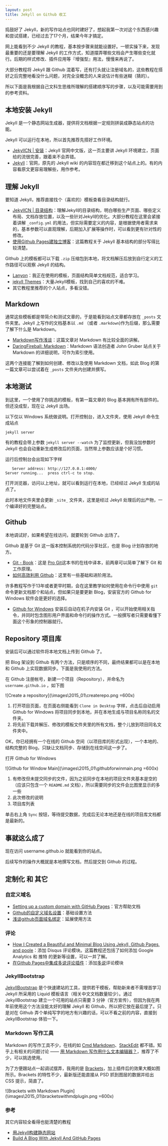 ```yaml
---
layout: post
title: Jekyll on Github 收工
---
```


捣鼓好了 Jekyll，新的写作站点也同时建好了，想起我第一次对这个东西感兴趣和尝试搭建，已经过去了17个月，结果今年才搞定。

网上能看到不少 Jekyll 的教程，基本按步骤来就能设置好。一顿实操下来，发现最重要的还是要理解 Jekyll 的工作方式，知道摆弄哪些文档会产生哪些变化就行。后期的样式修改、插件应用等『增强型』用法，慢慢来再说了。

大部分教程将 Jekyll 跟 Github 混着写，还有打头就让注册域名的，这些教程在搭好之后完整地看没什么问题，对完全没概念的人来说估计有些迷糊（猜的）。

所以下面是我根据自己文科生思维所理解的搭建顺序写的步骤，以及可能需要用到的参考资料。

## 本地安装 Jekyll

Jekyll 是一个静态网站生成器，提供将文档根据一定规则拼装成静态站点的功能。

Jekyll 可以运行在本地，所以首先推荐先搭好工作环境。

-   [JekyllCN | 安装](http://www.jekyllcn.com/docs/installation/)：Jekyll 官网中文版，这一页主要讲 Jekyll 环境建立，页面给的流很完善，跟着来不会弄错。
-   [Jekyll](http://www.jekyllrb.com)：官网，原先的 Jekyll wiki 的内容现在都迁移到这个站点上的。有的内容看原文更容易理解些，用作参考。

## 理解 Jekyll

要知道 Jekyll，推荐直接找个（喜欢的）模板查看目录结构就行。

-   [JekyllCN | 目录结构](http://jekyllcn.com/docs/structure/)：理解Jekyll的目录结构，明白哪些生产页面、哪些定义布局、文档存放位置，以及一些针对Jekyll的优化。大部分教程在这里会紧接着讲解 `_config.yml` 的用法，但实际需要定义的内容，是根据使用者需求来的，基本参数可以直观理解，后期加入扩展等操作时，可以看到更有针对性的修改。
-   [使用Github Pages建独立博客](http://beiyuu.com/github-pages/)：这篇教程关于 Jekyll 基本结构的部分写得比较清楚。

Github 上的模板都可以下载 `.zip` 压缩包到本地，将文档解压后放到自行定义的工作路径可以观察 Jekyll 的结构。

-   [Lanyon](https://github.com/poole/lanyon)：我正在使用的模板，页面结构简单文档规范，适合学习。
-   [jekyll Themes](http://jekyllthemes.org/)：大量Jekyll模板，找到自己的喜欢的不难。
-   其它教程里推荐的个人站点，多看没错。

## Markdown

通常这些模板都是带简介和测试文章的，于是能看到站点文章都存放在 `_posts` 文件夹里。Jekyll 上写作的文档基本以 `.md` （或者 `.markdown`)作为后缀，那么需要了解下什么是 Markdown。

-   [Markdown写作浅谈](http://www.yangzhiping.com/tech/r-markdown-knitr.html)：这篇文章对 Markdown 有比较全面的讲解。
-   [DaringFireball: Markdown](http://daringfireball.net/projects/markdown/)：Markdown 语法创造者 John Gruber 站点关于 Markdown 的详细说明，可作为索引使用。

这两个连接能了解到如何创建、修改以及使用 Markdown 文档，如此 Blog 的第一篇文章可以尝试着在 `_posts` 文件夹内创建并撰写。

## 本地测试

到这里，一个使用了你挑选的模板，有第一篇文章的 Blog 基本拥有所有部件的。但还没成型，现在让 Jekyll 出场。

以下仅以 Windows 系统做说明。打开控制台，进入文件夹，使用 Jekyll 命令生成站点

    jekyll server
    
有的教程会带上参数 `jekyll server --watch` 为了监控更新，但我没加参数时 Jekyll 也会自动重新生成修改后的页面，当然带上参数应该是个好习惯。
    
运行后控制台会出现如下字样

       Server address: http://127.0.0.1:4000/
    Server running...  press ctrl-c to stop.
    
打开浏览器，访问以上地址，就可以看到运行在本地，已经经过 Jekyll 生成的站点了。

此时本地文件夹里会更新 `_site_` 文件夹，这里是经过 Jekyll 处理后的出产物，一个编译好的完整站点。

## Github 

本地调试好，如果希望在线访问，就要轮到 Github 出场了。

Github 是基于 Git 这一版本控制系统的代码分享社区，也是 Blog 计划存放的地方。

-   [Git - Book](http://git-scm.com/book/zh/v1/)：这是 [Pro Git](http://book.douban.com/subject/3420144/)这本书的在线中译本，前两章可以简单了解下 Git 和工作原理。
-   [如何高效利用 Github](http://www.yangzhiping.com/tech/github.html)：这里有一些基础和进阶用法。

许多教程写作于13年或者更早时期，会在这里教学如何使用在命令行中使用 `git` 命令更新文档那个和站点，但如果只是要更新 Blog，安装官方的 Github for Windows 软件会是更好的选择。

-   [Github for Windows](https://windows.github.com/) 安装后自动在机子内安装 Git ，可以开始使用相关指令，并同时包含图形用户界面和命令行的操作方式。一般撰写者只需要看懂下面这个形象的控制器就行。

## Repository 项目库

安装后可以通过软件将本地文档上传到 Github 了。

把 Blog 架设到 Github 有两个方法，只是顺序的不同，最终结果都可以是在本地和 Github 上实现数据同步。下面是我使用的方法。

在 Github 注册帐号，新建一个项目（Repository），并命名为 `username.github.io` ，如下图

![Create a repository](\images\2015_01\createrepo.png =600x)

1.  打开项目页面，在页面右侧能看到 `Clone in Desktop` 字样，点击后自动启用 Github for Windows 将项目同步到本地，并在本地生成与项目名称同名的文件夹。
2.  将先前下载并解压、修改的模板文件夹里的所有文档，整个儿放到项目同名文件夹中。

OK，你已经拥有一个在线的 Github 空间（以项目库的形式出现），一个本地的、结构完整的 Blog，只缺让文档同步、存储到在线空间这一步了。

打开 Github for Windows

![Github for Window Main](\images\2015_01\githubforwinmain.png =600x)

1.  有修改但未提交同步的文件，因为之前同步在本地的项目文件夹基本是空的（应该只包含一个 `README.md` 文档），所以需要同步的文件会比图里显示的多一些
2.  此次修改的说明
3.  项目库列表

单击右上角 `Sync` 按钮，等待提交数据，完成后无论本地还是在线的项目库文档都是最新的。

## 事就这么成了

现在访问 username.github.io 就能看到你的站点。

后续写作的操作大概就是本地撰写文档，然后提交到 Github 的过程。

## 定制化 和 其它

### 自定义域名
-   [Setting up a custom domain with GitHub Pages](https://help.github.com/articles/setting-up-a-custom-domain-with-github-pages/)：官方帮助文档
-   [Github的自定义域名设置](http://blog.cssforest.org/2014/11/06/Github%E7%9A%84%E8%87%AA%E5%AE%9A%E4%B9%89%E5%9F%9F%E5%90%8D%E8%AE%BE%E7%BD%AE.html)：基础设置方法
-   [浅谈github页面域名绑定](http://yanping.me/cn/blog/2011/12/04/github-pages-domain/)：延展使用方法

### 评论
-   [How I Created a Beautiful and Minimal Blog Using Jekyll, Github Pages, and poole](http://joshualande.com/jekyll-github-pages-poole/)：添加 Disqus 评论模块。这篇教程还包括了如何添加 Google Analytics 和 推特 的更新等设置，可以一并了解。
-   [在Github Pages中集成多说评论插件](http://code4pub.github.io/tech/2014/05/04/integrate-with-duoshuo-comment/)：添加[多说](http://duoshuo.com/)评论模块

### JekyllBootstrap

[JekyllBootstrap](http://jekyllbootstrap.com/) 是个快速建站的工具，提供若干模板，帮助新来者不需埋首学习 Jekyll 所采用的 Liquid 模板语言（相关中文文档数量较少）。通过 JekyllBootstrap 建立一个可用的站点只需要 3 分钟（官方宣传），但因为我在两年前使用这个方法没能太好的理解 Jekyll 和 Github，所以把它放在最后提了。只是对在 Github 弄个单纯写字的地方有兴趣的话，可以不看之前的内容，直接到 JekyllBootstrap 体验一下。 

### Markdown 写作工具

Markdown 的写作工具不少，在线的如 [Cmd Markdown](http://www.zybuluo.com/mdeditor)、[StackEdit](https://stackedit.io/) 都不错。知乎上有相关的问题讨论 —— [用 Markdown 写作用什么文本编辑器？](http://www.zhihu.com/question/19637157)，推荐了不少，可以挑选使用。

为了方便跟站点一起调试摆弄，我用的是 [Brackets](http://brackets.io)，加上插件后的效果大概如图所示。Brackets 的特性不少，最新版还能直接从 PSD 抓到图层的数据并给出 CSS 提示，简直了。

![Brackets with Markdown Plugin](\images\2015_01\bracketswithmdplugin.png =600x)

### 参考

其它内容较全看得也挺清楚的教程

-   [用Jekyll构建静态网站](http://yanping.me/cn/blog/2011/12/15/building-static-sites-with-jekyll/)
-   [Build A Blog With Jekyll And GitHub Pages](http://www.smashingmagazine.com/2014/08/01/build-blog-jekyll-github-pages/)